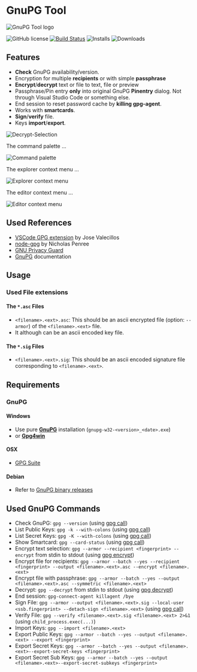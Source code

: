 # GnuPG Tool

![GnuPG Tool logo](https://raw.githubusercontent.com/heilingbrunner/vscode-gnupg-tool/master/images/vscode-gnupg-tool-logo.png)

![GitHub license](https://img.shields.io/badge/license-MIT-blue.svg)
[![Build Status](https://travis-ci.org/heilingbrunner/vscode-gnupg-tool.svg?branch=master)](https://travis-ci.org/heilingbrunner/vscode-gnupg-tool)
![Installs](https://vsmarketplacebadge.apphb.com/installs-short/JHeilingbrunner.vscode-gnupg-tool.svg)
![Downloads](https://vsmarketplacebadge.apphb.com/downloads-short/JHeilingbrunner.vscode-gnupg-tool.svg)

## Features

- __Check__ GnuPG availability/version.
- Encryption for multiple __recipients__ or with simple __passphrase__
- __Encrypt__/__decrypt__ text or file to text, file or preview
- Passphrase/Pin entry __only__ into original GnuPG __Pinentry__ dialog. Not through Visual Studio Code or something else.
- End session to reset password cache by __killing gpg-agent__.
- Works with __smartcards__.
- __Sign__/__verify__ file.
- Keys __import__/__export__.

![Decrypt-Selection](https://raw.githubusercontent.com/heilingbrunner/vscode-gnupg-tool/master/images/decryptselection.gif)

The command palette ...

![Command palette](https://raw.githubusercontent.com/heilingbrunner/vscode-gnupg-tool/master/images/command-palette.png)

The explorer context menu ...

![Explorer context menu](https://raw.githubusercontent.com/heilingbrunner/vscode-gnupg-tool/master/images/explorer-context-menu.png)

The editor context menu ...

![Editor context menu](https://raw.githubusercontent.com/heilingbrunner/vscode-gnupg-tool/master/images/editor-context-menu.png)

## Used References

- [VSCode GPG extension](https://marketplace.visualstudio.com/items?itemName=jvalecillos.gpg) by Jose Valecillos
- [node-gpg](https://github.com/drudge/node-gpg) by Nicholas Penree
- [GNU Privacy Guard](https://en.wikipedia.org/wiki/GNU_Privacy_Guard)
- [GnuPG](https://www.gnupg.org/documentation/manuals/gnupg/index.html#SEC_Contents) documentation

## Usage

### Used File extensions

#### The `*.asc` Files

- `<filename>.<ext>.asc`: This should be an ascii encrypted file (option: `--armor`) of the `<filename>.<ext>` file.
- It although can be an ascii encoded key file.

#### The `*.sig` Files

- `<filename>.<ext>.sig`: This should be an ascii encoded signature file corresponding to `<filename>.<ext>`.

## Requirements

### GnuPG

#### Windows

- Use pure [__GnuPG__](https://www.gnupg.org/ftp/gcrypt/binary/) installation (`gnupg-w32-<version>_<date>.exe`)
- or [__Gpg4win__](https://www.gpg4win.de/)

#### OSX

- [GPG Suite](https://gpgtools.org/)

#### Debian

- Refer to [GnuPG binary releases](https://gnupg.org/download/)

## Used GnuPG Commands

- Check GnuPG: `gpg --version` (using [gpg call](https://github.com/drudge/node-gpg))
- List Public Keys: `gpg -k --with-colons` (using [gpg call](https://github.com/drudge/node-gpg))
- List Secret Keys: `gpg -K --with-colons` (using [gpg call](https://github.com/drudge/node-gpg))
- Show Smartcard: `gpg --card-status`  (using [gpg call](https://github.com/drudge/node-gpg))
- Encrypt text selection: `gpg --armor --recipient <fingerprint> --encrypt` from stdin to stdout (using [gpg encrypt](https://github.com/drudge/node-gpg))
- Encrypt file for recipients: `gpg --armor --batch --yes --recipient <fingerprint> --output <filename>.<ext>.asc --encrypt <filename>.<ext>`
- Encrypt file with passphrase: `gpg --armor --batch --yes --output <filename>.<ext>.asc --symmetric <filename>.<ext>`
- Decrypt: `gpg --decrypt` from stdin to stdout (using [gpg decrypt](https://github.com/drudge/node-gpg))
- End session: `gpg-connect-agent killagent /bye`
- Sign File: `gpg --armor --output <filename>.<ext>.sig --local-user <ssb.fingerprint> --detach-sign <filename>.<ext>` (using [gpg call](https://github.com/drudge/node-gpg))
- Verify File: `gpg --verify <filename>.<ext>.sig <filename>.<ext> 2>&1` (using `child_process.exec(...)`)
- Import Keys: `gpg --import <filename>.<ext>`
- Export Public Keys: `gpg --armor --batch --yes --output <filename>.<ext> --export <fingerprint>`
- Export Secret Keys: `gpg --armor --batch --yes --output <filename>.<ext>--export-secret-keys <fingerprint>`
- Export Secret Sub Keys: `gpg --armor --batch --yes --output <filename>.<ext>--export-secret-subkeys <fingerprint>`
